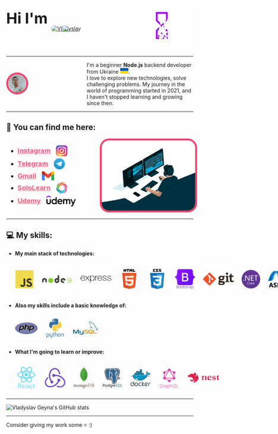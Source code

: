 <div style="display: flex; align-items: center; justify-content: space-between">
    <div style="display: flex; 
    align-items: center; 
    gap: 10px;">
        <h1 style="height: 135px; font-size: 40px">Hi I'm</h1>
        <a href="https://github.com/vladyslavgeyna">
            <img style="height: 75px; border-radius: 25px" src="assets/vladyslav.gif" alt="Vladyslav"/>
        </a>
        <img style="margin-left: -60px" src="https://media.giphy.com/media/ATPQEE7oyFeFXwWF40/giphy.gif" width="50px"/>
    </div>
    <div>
        <img src="assets/timer.gif" style="width: 125px"alt="">
    </div>
</div>
<hr style="margin-top: -35px">
<div style="display: flex; align-items: center; gap: 20px; justify-content: center">
    <div >
        <img width="25%" style="border-radius: 50%; border: 5px solid #f7406b" src="assets/me.jpeg" alt="">
    </div>
    <div>
        I'm a beginner <b>Node.js</b> backend developer from Ukraine <img src="assets/ua.svg" style="height: 15px" alt="">.<br>
        I love to explore new technologies, solve challenging problems. My journey in the world of programming started in 2021, and I haven't stopped learning and growing since then.
    </div>
</div>
<hr>

## 🔎 You can find me here:
<div style="display: flex;">
    <div style="flex: 1 1 auto">
        <ul style="font-weight: bold; font-size: 18px; width: 100%">
            <li>
                <a style="display: flex; align-items: center; color: #ff5c7f; gap: 15px" href="https://www.instagram.com/_what_is_lovechik_/">Instagram <img style="height: 30px" src="assets/instagram.svg" alt="Instagram"></a>
            </li>
            <li style="margin-top: 5px">
                <a style="display: flex; color: #ff5c7f; align-items: center; gap: 15px" href="https://t.me/what_is_lovechik">Telegram <img style="height: 30px" src="assets/telegram.svg" alt="Telegram"></a>
            </li>
            <li style="margin-top: 5px">
                <a style="display: flex; color: #ff5c7f; align-items: center; gap: 15px" href="mailto:vladgeina@gmail.com">Gmail <img style="height: 25px" src="assets/gmail.svg" alt="Gmail"></a>
            </li>
            <li style="margin-top: 5px">
                <a style="display: flex; color: #ff5c7f; align-items: center; gap: 15px" href="https://www.sololearn.com/profile/24780393">SoloLearn <img style="height: 30px" src="assets/sololearn.svg" alt="SoloLearn"></a>
            </li>
            <li style="margin-top: 5px">
                <a style="display: flex;color: #ff5c7f; align-items: center; gap: 15px" href="https://ua.udemy.com/user/vladyslav-geyna/">Udemy <img style="height: 30px" src="assets/udemy.svg" alt="Udemy"></a>
            </li>
        </ul>
    </div>
    <div style="flex: 0 1 50%; ">
        <img width="50%" style="width: 100%; border: 5px solid #f7406b; border-radius: 25px" src="assets/code.gif" alt="">
    </div>
</div>


<hr/>

## 💻 My skills:
<ul>
    <li>
        <h4>My main stack of technologies:</h4>
        <div style="display: flex; align-items: center; gap: 20px">
            <img style="width: 50px" src="https://raw.githubusercontent.com/devicons/devicon/master/icons/javascript/javascript-original.svg" alt="">
            <img style="width: 85px" src="https://raw.githubusercontent.com/devicons/devicon/master/icons/nodejs/nodejs-original-wordmark.svg" alt="">
            <img style="width: 85px" src="https://raw.githubusercontent.com/devicons/devicon/master/icons/express/express-original-wordmark.svg" alt="">
            <img style="width: 55px" src="https://raw.githubusercontent.com/devicons/devicon/master/icons/html5/html5-original-wordmark.svg" alt="">
            <img style="width: 55px" src="https://raw.githubusercontent.com/devicons/devicon/master/icons/css3/css3-original-wordmark.svg" alt="">
            <img style="width: 55px" src="https://raw.githubusercontent.com/devicons/devicon/master/icons/bootstrap/bootstrap-original-wordmark.svg" alt="">
            <img style="width: 85px" src="https://raw.githubusercontent.com/devicons/devicon/master/icons/git/git-original-wordmark.svg" alt="">
            <img style="width: 50px" src="https://raw.githubusercontent.com/devicons/devicon/master/icons/dotnetcore/dotnetcore-original.svg" alt="">
            <img style="width: 70px" src="assets/asp.png" alt="">
            <img style="width: 70px" src="https://raw.githubusercontent.com/devicons/devicon/master/icons/microsoftsqlserver/microsoftsqlserver-plain-wordmark.svg" alt="">
        </div>
    </li>
    <li>
        <h4>Also my skills include a basic knowledge of:</h4>
        <div style="display: flex; align-items: center; gap: 20px">
            <img style="width: 60px" src="https://raw.githubusercontent.com/devicons/devicon/master/icons/php/php-original.svg" alt="">
            <img style="width: 55px" src="https://raw.githubusercontent.com/devicons/devicon/master/icons/python/python-original-wordmark.svg" alt="">
            <img style="width: 70px" src="https://raw.githubusercontent.com/devicons/devicon/master/icons/mysql/mysql-original-wordmark.svg" alt="">
        </div>
    </li>
    <li>
        <h4>What I'm going to learn or improve:</h4>
        <div style="display: flex; align-items: center; gap: 20px">
            <img style="width: 60px" src="https://raw.githubusercontent.com/devicons/devicon/master/icons/react/react-original-wordmark.svg" alt="">
            <img style="width: 55px" src="https://raw.githubusercontent.com/devicons/devicon/master/icons/redux/redux-original.svg" alt="">
            <img style="width: 60px" src="https://raw.githubusercontent.com/devicons/devicon/master/icons/mongodb/mongodb-original-wordmark.svg" alt="">
            <img style="width: 55px" src="https://raw.githubusercontent.com/devicons/devicon/master/icons/postgresql/postgresql-original-wordmark.svg" alt="">
            <img style="width: 55px" src="https://raw.githubusercontent.com/devicons/devicon/master/icons/docker/docker-original-wordmark.svg" alt="">
            <img style="width: 60px" src="https://raw.githubusercontent.com/devicons/devicon/master/icons/graphql/graphql-plain-wordmark.svg" alt="">
            <img style="width: 85px" src="https://raw.githubusercontent.com/devicons/devicon/master/icons/nestjs/nestjs-plain-wordmark.svg" alt="">
        </div>
    </li>
</ul>
<hr>

![Vladyslav Geyna's GitHub stats](https://github-readme-stats.vercel.app/api?username=vladyslavgeyna&show_icons=true&theme=synthwave)
<hr/>
Consider giving my work some ⭐ :)



